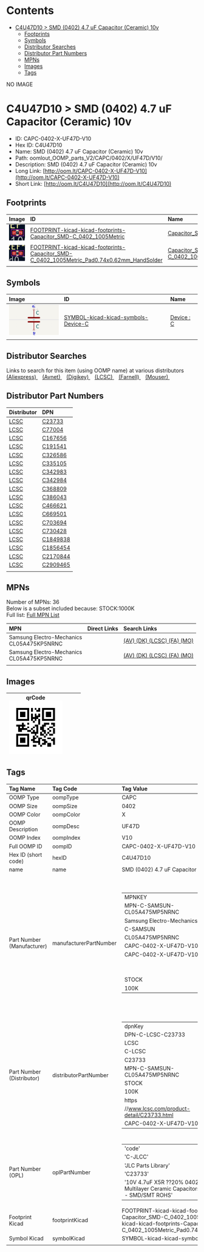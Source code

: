 



Contents
========

* [C4U47D10 > SMD (0402) 4.7 uF Capacitor (Ceramic) 10v](#c4u47d10--smd-0402-47-uf-capacitor-ceramic-10v)
	* [Footprints](#footprints)
	* [Symbols](#symbols)
	* [Distributor Searches](#distributor-searches)
	* [Distributor Part Numbers](#distributor-part-numbers)
	* [MPNs](#mpns)
	* [Images](#images)
	* [Tags](#tags)
  
NO IMAGE  
# C4U47D10 > SMD (0402) 4.7 uF Capacitor (Ceramic) 10v

- ID: CAPC-0402-X-UF47D-V10
- Hex ID: C4U47D10
- Name: SMD (0402) 4.7 uF Capacitor (Ceramic) 10v
- Path: oomlout_OOMP_parts_V2/CAPC/0402/X/UF47D/V10/
- Description: SMD (0402) 4.7 uF Capacitor (Ceramic) 10v
- Long Link: [http://oom.lt/CAPC-0402-X-UF47D-V10](http://oom.lt/CAPC-0402-X-UF47D-V10)
- Short Link: [http://oom.lt/C4U47D10](http://oom.lt/C4U47D10)

## Footprints
  

|Image|ID|Name|
| :--- | :--- | :--- |
|[![](https://raw.githubusercontent.com/oomlout/oomlout_OOMP_eda_V2/main/FOOTPRINT/kicad/kicad-footprints/Capacitor_SMD/C_0402_1005Metric/image_140.png)](https://github.com/oomlout/oomlout_OOMP_eda_V2/tree/main/FOOTPRINT/kicad/kicad-footprints/Capacitor_SMD/C_0402_1005Metric/)|[FOOTPRINT-kicad-kicad-footprints-Capacitor_SMD-C_0402_1005Metric](https://github.com/oomlout/oomlout_OOMP_eda_V2/tree/main/FOOTPRINT/kicad/kicad-footprints/Capacitor_SMD/C_0402_1005Metric/)|[Capacitor_SMD : C_0402_1005Metric](https://github.com/oomlout/oomlout_OOMP_eda_V2/tree/main/FOOTPRINT/kicad/kicad-footprints/Capacitor_SMD/C_0402_1005Metric/)|
|[![](https://raw.githubusercontent.com/oomlout/oomlout_OOMP_eda_V2/main/FOOTPRINT/kicad/kicad-footprints/Capacitor_SMD/C_0402_1005Metric_Pad0.74x0.62mm_HandSolder/image_140.png)](https://github.com/oomlout/oomlout_OOMP_eda_V2/tree/main/FOOTPRINT/kicad/kicad-footprints/Capacitor_SMD/C_0402_1005Metric_Pad0.74x0.62mm_HandSolder/)|[FOOTPRINT-kicad-kicad-footprints-Capacitor_SMD-C_0402_1005Metric_Pad0.74x0.62mm_HandSolder](https://github.com/oomlout/oomlout_OOMP_eda_V2/tree/main/FOOTPRINT/kicad/kicad-footprints/Capacitor_SMD/C_0402_1005Metric_Pad0.74x0.62mm_HandSolder/)|[Capacitor_SMD : C_0402_1005Metric_Pad0.74x0.62mm_HandSolder](https://github.com/oomlout/oomlout_OOMP_eda_V2/tree/main/FOOTPRINT/kicad/kicad-footprints/Capacitor_SMD/C_0402_1005Metric_Pad0.74x0.62mm_HandSolder/)|
||||

## Symbols
  

|Image|ID|Name|
| :--- | :--- | :--- |
|[![](https://raw.githubusercontent.com/oomlout/oomlout_OOMP_eda_V2/main/SYMBOL/kicad/kicad-symbols/Device/C/image_140.png)](https://github.com/oomlout/oomlout_OOMP_eda_V2/tree/main/SYMBOL/kicad/kicad-symbols/Device/C/)|[SYMBOL-kicad-kicad-symbols-Device-C](https://github.com/oomlout/oomlout_OOMP_eda_V2/tree/main/SYMBOL/kicad/kicad-symbols/Device/C/)|[Device : C](https://github.com/oomlout/oomlout_OOMP_eda_V2/tree/main/SYMBOL/kicad/kicad-symbols/Device/C/)|
||||

## Distributor Searches
  
Links to search for this item (using OOMP name) at various distributors  
[(Aliexpress) ](https://www.aliexpress.com/wholesale?SearchText=1117SMD+0402+4.7+uF+Capacitor+Ceramic+10v)&nbsp;&nbsp;&nbsp;[(Avnet) ](https://www.avnet.com/shop/us/search/SMD+0402+4.7+uF+Capacitor+Ceramic+10v)&nbsp;&nbsp;&nbsp;[(Digikey) ](https://www.digikey.co.uk/en/products/result?s=SMD+0402+4.7+uF+Capacitor+Ceramic+10v)&nbsp;&nbsp;&nbsp;[(LCSC) ](https://www.lcsc.com/search?q=SMD+0402+4.7+uF+Capacitor+Ceramic+10v)&nbsp;&nbsp;&nbsp;[(Farnell) ](https://uk.farnell.com/search?st=SMD+0402+4.7+uF+Capacitor+Ceramic+10v)&nbsp;&nbsp;&nbsp;[(Mouser) ](https://www.mouser.com/c/?q=SMD+0402+4.7+uF+Capacitor+Ceramic+10v)&nbsp;&nbsp;&nbsp;
## Distributor Part Numbers
  

|Distributor|DPN|
| :--- | :--- |
|[LCSC](https://www.lcsc.com/product-detail/C23733.html)|[C23733](https://www.lcsc.com/product-detail/C23733.html)|
|[LCSC](https://www.lcsc.com/product-detail/C77004.html)|[C77004](https://www.lcsc.com/product-detail/C77004.html)|
|[LCSC](https://www.lcsc.com/product-detail/C167656.html)|[C167656](https://www.lcsc.com/product-detail/C167656.html)|
|[LCSC](https://www.lcsc.com/product-detail/C191541.html)|[C191541](https://www.lcsc.com/product-detail/C191541.html)|
|[LCSC](https://www.lcsc.com/product-detail/C326586.html)|[C326586](https://www.lcsc.com/product-detail/C326586.html)|
|[LCSC](https://www.lcsc.com/product-detail/C335105.html)|[C335105](https://www.lcsc.com/product-detail/C335105.html)|
|[LCSC](https://www.lcsc.com/product-detail/C342983.html)|[C342983](https://www.lcsc.com/product-detail/C342983.html)|
|[LCSC](https://www.lcsc.com/product-detail/C342984.html)|[C342984](https://www.lcsc.com/product-detail/C342984.html)|
|[LCSC](https://www.lcsc.com/product-detail/C368809.html)|[C368809](https://www.lcsc.com/product-detail/C368809.html)|
|[LCSC](https://www.lcsc.com/product-detail/C386043.html)|[C386043](https://www.lcsc.com/product-detail/C386043.html)|
|[LCSC](https://www.lcsc.com/product-detail/C466621.html)|[C466621](https://www.lcsc.com/product-detail/C466621.html)|
|[LCSC](https://www.lcsc.com/product-detail/C669501.html)|[C669501](https://www.lcsc.com/product-detail/C669501.html)|
|[LCSC](https://www.lcsc.com/product-detail/C703694.html)|[C703694](https://www.lcsc.com/product-detail/C703694.html)|
|[LCSC](https://www.lcsc.com/product-detail/C730428.html)|[C730428](https://www.lcsc.com/product-detail/C730428.html)|
|[LCSC](https://www.lcsc.com/product-detail/C1849838.html)|[C1849838](https://www.lcsc.com/product-detail/C1849838.html)|
|[LCSC](https://www.lcsc.com/product-detail/C1856454.html)|[C1856454](https://www.lcsc.com/product-detail/C1856454.html)|
|[LCSC](https://www.lcsc.com/product-detail/C2170844.html)|[C2170844](https://www.lcsc.com/product-detail/C2170844.html)|
|[LCSC](https://www.lcsc.com/product-detail/C2909465.html)|[C2909465](https://www.lcsc.com/product-detail/C2909465.html)|
|||

## MPNs
  
Number of MPNs: 36<br>Below is a subset included because: STOCK:1000K <br>Full list: [Full MPN List](MPNLIST.md)  

|MPN|Direct Links|Search Links|
| :--- | :--- | :--- |
|Samsung Electro-Mechanics<br>CL05A475KP5NRNC||[(AV) ](https://www.avnet.com/shop/us/search/CL05A475KP5NRNC)[(DK) ](https://www.digikey.co.uk/products/en?keywords=CL05A475KP5NRNC)[(LCSC) ](https://www.lcsc.com/search?q=CL05A475KP5NRNC)[(FA) ](https://uk.farnell.com/search?st=CL05A475KP5NRNC)[(MO) ](https://www.mouser.com/c/?q=CL05A475KP5NRNC)|
|Samsung Electro-Mechanics<br>CL05A475KP5NRNC||[(AV) ](https://www.avnet.com/shop/us/search/CL05A475KP5NRNC)[(DK) ](https://www.digikey.co.uk/products/en?keywords=CL05A475KP5NRNC)[(LCSC) ](https://www.lcsc.com/search?q=CL05A475KP5NRNC)[(FA) ](https://uk.farnell.com/search?st=CL05A475KP5NRNC)[(MO) ](https://www.mouser.com/c/?q=CL05A475KP5NRNC)|
||||

## Images
  

|qrCode<br>[![](https://raw.githubusercontent.com/oomlout/oomlout_OOMP_parts_V2/main/CAPC/0402/X/UF47D/V10/qrCode_140.png)](https://github.com/oomlout/oomlout_OOMP_parts_V2/tree/main/CAPC/0402/X/UF47D/V10/qrCode.png)||||
| :---: | :---: | :---: | :---: |

## Tags
  

|Tag Name|Tag Code|Tag Value|
| :--- | :--- | :--- |
|OOMP Type|oompType|CAPC|
|OOMP Size|oompSize|0402|
|OOMP Color|oompColor|X|
|OOMP Description|oompDesc|UF47D|
|OOMP Index|oompIndex|V10|
|Full OOMP ID|oompID|CAPC-0402-X-UF47D-V10|
|Hex ID (short code)|hexID|C4U47D10|
|name|name|SMD (0402) 4.7 uF Capacitor (Ceramic) 10v|
|Part Number (Manufacturer)|manufacturerPartNumber|<table><tr><td>MPNKEY</td></tr><tr><td> MPN-C-SAMSUN-CL05A475MP5NRNC</td><td> MANUFACTURER</td></tr><tr><td> Samsung Electro-Mechanics</td><td> MANUCODE</td></tr><tr><td> C-SAMSUN</td><td> MPN</td></tr><tr><td> CL05A475MP5NRNC</td><td> OOMPIDPARTIAL</td></tr><tr><td> CAPC-0402-X-UF47D-V10</td><td> OOMPID</td></tr><tr><td> CAPC-0402-X-UF47D-V10</td><td> LINK</td></tr><tr><td> </td><td> DESCRIPTION</td></tr><tr><td> </td><td> TAGS</td></tr><tr><td> STOCK</td></tr><tr><td>100K</td></tr></table></td><td> <table><tr><td>MPNKEY</td></tr><tr><td> MPN-C-MURATA-GRM155R61A475KEAAD</td><td> MANUFACTURER</td></tr><tr><td> Murata Electronics</td><td> MANUCODE</td></tr><tr><td> C-MURATA</td><td> MPN</td></tr><tr><td> GRM155R61A475KEAAD</td><td> OOMPIDPARTIAL</td></tr><tr><td> CAPC-0402-X-UF47D-V10</td><td> OOMPID</td></tr><tr><td> CAPC-0402-X-UF47D-V10</td><td> LINK</td></tr><tr><td> </td><td> DESCRIPTION</td></tr><tr><td> </td><td> TAGS</td></tr><tr><td> STOCK</td></tr><tr><td>10K</td></tr></table></td><td> <table><tr><td>MPNKEY</td></tr><tr><td> MPN-C-FHGUAN-0402X475M100NT</td><td> MANUFACTURER</td></tr><tr><td> FH (Guangdong Fenghua Advanced Tech)</td><td> MANUCODE</td></tr><tr><td> C-FHGUAN</td><td> MPN</td></tr><tr><td> 0402X475M100NT</td><td> OOMPIDPARTIAL</td></tr><tr><td> CAPC-0402-X-UF47D-V10</td><td> OOMPID</td></tr><tr><td> CAPC-0402-X-UF47D-V10</td><td> LINK</td></tr><tr><td> </td><td> DESCRIPTION</td></tr><tr><td> </td><td> TAGS</td></tr><tr><td> STOCK</td></tr><tr><td>1K</td></tr></table></td><td> <table><tr><td>MPNKEY</td></tr><tr><td> MPN-C-FHGUAN-0402X475K100NT</td><td> MANUFACTURER</td></tr><tr><td> FH (Guangdong Fenghua Advanced Tech)</td><td> MANUCODE</td></tr><tr><td> C-FHGUAN</td><td> MPN</td></tr><tr><td> 0402X475K100NT</td><td> OOMPIDPARTIAL</td></tr><tr><td> CAPC-0402-X-UF47D-V10</td><td> OOMPID</td></tr><tr><td> CAPC-0402-X-UF47D-V10</td><td> LINK</td></tr><tr><td> </td><td> DESCRIPTION</td></tr><tr><td> </td><td> TAGS</td></tr><tr><td> STOCK</td></tr><tr><td>10K</td></tr></table></td><td> <table><tr><td>MPNKEY</td></tr><tr><td> MPN-C-YAGEO-CC0402KRX5R6BB475</td><td> MANUFACTURER</td></tr><tr><td> YAGEO</td><td> MANUCODE</td></tr><tr><td> C-YAGEO</td><td> MPN</td></tr><tr><td> CC0402KRX5R6BB475</td><td> OOMPIDPARTIAL</td></tr><tr><td> CAPC-0402-X-UF47D-V10</td><td> OOMPID</td></tr><tr><td> CAPC-0402-X-UF47D-V10</td><td> LINK</td></tr><tr><td> </td><td> DESCRIPTION</td></tr><tr><td> </td><td> TAGS</td></tr><tr><td> STOCK</td></tr><tr><td>10K</td></tr></table></td><td> <table><tr><td>MPNKEY</td></tr><tr><td> MPN-C-MURATA-GRM155R61A475MEAAD</td><td> MANUFACTURER</td></tr><tr><td> Murata Electronics</td><td> MANUCODE</td></tr><tr><td> C-MURATA</td><td> MPN</td></tr><tr><td> GRM155R61A475MEAAD</td><td> OOMPIDPARTIAL</td></tr><tr><td> CAPC-0402-X-UF47D-V10</td><td> OOMPID</td></tr><tr><td> CAPC-0402-X-UF47D-V10</td><td> LINK</td></tr><tr><td> </td><td> DESCRIPTION</td></tr><tr><td> </td><td> TAGS</td></tr><tr><td> </td></tr></table></td><td> <table><tr><td>MPNKEY</td></tr><tr><td> MPN-C-TDK-C1005X5R1A475KTJ00E</td><td> MANUFACTURER</td></tr><tr><td> TDK</td><td> MANUCODE</td></tr><tr><td> C-TDK</td><td> MPN</td></tr><tr><td> C1005X5R1A475KTJ00E</td><td> OOMPIDPARTIAL</td></tr><tr><td> CAPC-0402-X-UF47D-V10</td><td> OOMPID</td></tr><tr><td> CAPC-0402-X-UF47D-V10</td><td> LINK</td></tr><tr><td> </td><td> DESCRIPTION</td></tr><tr><td> </td><td> TAGS</td></tr><tr><td> STOCK</td></tr><tr><td>1K</td></tr></table></td><td> <table><tr><td>MPNKEY</td></tr><tr><td> MPN-C-TDK-C1005X5R1A475MTJ00E</td><td> MANUFACTURER</td></tr><tr><td> TDK</td><td> MANUCODE</td></tr><tr><td> C-TDK</td><td> MPN</td></tr><tr><td> C1005X5R1A475MTJ00E</td><td> OOMPIDPARTIAL</td></tr><tr><td> CAPC-0402-X-UF47D-V10</td><td> OOMPID</td></tr><tr><td> CAPC-0402-X-UF47D-V10</td><td> LINK</td></tr><tr><td> </td><td> DESCRIPTION</td></tr><tr><td> </td><td> TAGS</td></tr><tr><td> </td></tr></table></td><td> <table><tr><td>MPNKEY</td></tr><tr><td> MPN-C-SAMSUN-CL05A475KP5NRNC</td><td> MANUFACTURER</td></tr><tr><td> Samsung Electro-Mechanics</td><td> MANUCODE</td></tr><tr><td> C-SAMSUN</td><td> MPN</td></tr><tr><td> CL05A475KP5NRNC</td><td> OOMPIDPARTIAL</td></tr><tr><td> CAPC-0402-X-UF47D-V10</td><td> OOMPID</td></tr><tr><td> CAPC-0402-X-UF47D-V10</td><td> LINK</td></tr><tr><td> </td><td> DESCRIPTION</td></tr><tr><td> </td><td> TAGS</td></tr><tr><td> STOCK</td></tr><tr><td>1000K</td></tr></table></td><td> <table><tr><td>MPNKEY</td></tr><tr><td> MPN-C-TAIYOY-LMK105BBJ475MVLF</td><td> MANUFACTURER</td></tr><tr><td> Taiyo Yuden</td><td> MANUCODE</td></tr><tr><td> C-TAIYOY</td><td> MPN</td></tr><tr><td> LMK105BBJ475MVLF</td><td> OOMPIDPARTIAL</td></tr><tr><td> CAPC-0402-X-UF47D-V10</td><td> OOMPID</td></tr><tr><td> CAPC-0402-X-UF47D-V10</td><td> LINK</td></tr><tr><td> </td><td> DESCRIPTION</td></tr><tr><td> </td><td> TAGS</td></tr><tr><td> STOCK</td></tr><tr><td>10K</td></tr></table></td><td> <table><tr><td>MPNKEY</td></tr><tr><td> MPN-C-SANYEA-C0402X5R475M100NT</td><td> MANUFACTURER</td></tr><tr><td> SANYEAR</td><td> MANUCODE</td></tr><tr><td> C-SANYEA</td><td> MPN</td></tr><tr><td> C0402X5R475M100NT</td><td> OOMPIDPARTIAL</td></tr><tr><td> CAPC-0402-X-UF47D-V10</td><td> OOMPID</td></tr><tr><td> CAPC-0402-X-UF47D-V10</td><td> LINK</td></tr><tr><td> </td><td> DESCRIPTION</td></tr><tr><td> </td><td> TAGS</td></tr><tr><td> STOCK</td></tr><tr><td>1K</td></tr></table></td><td> <table><tr><td>MPNKEY</td></tr><tr><td> MPN-C-MURATA-GRM155R61A475ME02D</td><td> MANUFACTURER</td></tr><tr><td> Murata Electronics</td><td> MANUCODE</td></tr><tr><td> C-MURATA</td><td> MPN</td></tr><tr><td> GRM155R61A475ME02D</td><td> OOMPIDPARTIAL</td></tr><tr><td> CAPC-0402-X-UF47D-V10</td><td> OOMPID</td></tr><tr><td> CAPC-0402-X-UF47D-V10</td><td> LINK</td></tr><tr><td> </td><td> DESCRIPTION</td></tr><tr><td> </td><td> TAGS</td></tr><tr><td> STOCK</td></tr><tr><td>10K</td></tr></table></td><td> <table><tr><td>MPNKEY</td></tr><tr><td> MPN-C-MURATA-ZRB15XR61A475KE01D</td><td> MANUFACTURER</td></tr><tr><td> Murata Electronics</td><td> MANUCODE</td></tr><tr><td> C-MURATA</td><td> MPN</td></tr><tr><td> ZRB15XR61A475KE01D</td><td> OOMPIDPARTIAL</td></tr><tr><td> CAPC-0402-X-UF47D-V10</td><td> OOMPID</td></tr><tr><td> CAPC-0402-X-UF47D-V10</td><td> LINK</td></tr><tr><td> </td><td> DESCRIPTION</td></tr><tr><td> </td><td> TAGS</td></tr><tr><td> STOCK</td></tr><tr><td>1K</td></tr></table></td><td> <table><tr><td>MPNKEY</td></tr><tr><td> MPN-C-SAMSUN-CL05A475KP5ZRNC</td><td> MANUFACTURER</td></tr><tr><td> Samsung Electro-Mechanics</td><td> MANUCODE</td></tr><tr><td> C-SAMSUN</td><td> MPN</td></tr><tr><td> CL05A475KP5ZRNC</td><td> OOMPIDPARTIAL</td></tr><tr><td> CAPC-0402-X-UF47D-V10</td><td> OOMPID</td></tr><tr><td> CAPC-0402-X-UF47D-V10</td><td> LINK</td></tr><tr><td> </td><td> DESCRIPTION</td></tr><tr><td> </td><td> TAGS</td></tr><tr><td> </td></tr></table></td><td> <table><tr><td>MPNKEY</td></tr><tr><td> MPN-C-KYOCER-CM05X5R475M10AH</td><td> MANUFACTURER</td></tr><tr><td> Kyocera AVX</td><td> MANUCODE</td></tr><tr><td> C-KYOCER</td><td> MPN</td></tr><tr><td> CM05X5R475M10AH</td><td> OOMPIDPARTIAL</td></tr><tr><td> CAPC-0402-X-UF47D-V10</td><td> OOMPID</td></tr><tr><td> CAPC-0402-X-UF47D-V10</td><td> LINK</td></tr><tr><td> </td><td> DESCRIPTION</td></tr><tr><td> </td><td> TAGS</td></tr><tr><td> </td></tr></table></td><td> <table><tr><td>MPNKEY</td></tr><tr><td> MPN-C-KYOCER-0402ZD475KAT2A</td><td> MANUFACTURER</td></tr><tr><td> Kyocera AVX</td><td> MANUCODE</td></tr><tr><td> C-KYOCER</td><td> MPN</td></tr><tr><td> 0402ZD475KAT2A</td><td> OOMPIDPARTIAL</td></tr><tr><td> CAPC-0402-X-UF47D-V10</td><td> OOMPID</td></tr><tr><td> CAPC-0402-X-UF47D-V10</td><td> LINK</td></tr><tr><td> </td><td> DESCRIPTION</td></tr><tr><td> </td><td> TAGS</td></tr><tr><td> </td></tr></table></td><td> <table><tr><td>MPNKEY</td></tr><tr><td> MPN-C-TDK-C1005X5R1A475K050BE</td><td> MANUFACTURER</td></tr><tr><td> TDK</td><td> MANUCODE</td></tr><tr><td> C-TDK</td><td> MPN</td></tr><tr><td> C1005X5R1A475K050BE</td><td> OOMPIDPARTIAL</td></tr><tr><td> CAPC-0402-X-UF47D-V10</td><td> OOMPID</td></tr><tr><td> CAPC-0402-X-UF47D-V10</td><td> LINK</td></tr><tr><td> </td><td> DESCRIPTION</td></tr><tr><td> </td><td> TAGS</td></tr><tr><td> </td></tr></table></td><td> <table><tr><td>MPNKEY</td></tr><tr><td> MPN-C-WALSIN-0402X475M100CT</td><td> MANUFACTURER</td></tr><tr><td> Walsin Tech Corp</td><td> MANUCODE</td></tr><tr><td> C-WALSIN</td><td> MPN</td></tr><tr><td> 0402X475M100CT</td><td> OOMPIDPARTIAL</td></tr><tr><td> CAPC-0402-X-UF47D-V10</td><td> OOMPID</td></tr><tr><td> CAPC-0402-X-UF47D-V10</td><td> LINK</td></tr><tr><td> </td><td> DESCRIPTION</td></tr><tr><td> </td><td> TAGS</td></tr><tr><td> </td></tr></table></td><td> <table><tr><td>MPNKEY</td></tr><tr><td> MPN-C-SAMSUN-CL05A475MP5NRNC</td><td> MANUFACTURER</td></tr><tr><td> Samsung Electro-Mechanics</td><td> MANUCODE</td></tr><tr><td> C-SAMSUN</td><td> MPN</td></tr><tr><td> CL05A475MP5NRNC</td><td> OOMPIDPARTIAL</td></tr><tr><td> CAPC-0402-X-UF47D-V10</td><td> OOMPID</td></tr><tr><td> CAPC-0402-X-UF47D-V10</td><td> LINK</td></tr><tr><td> </td><td> DESCRIPTION</td></tr><tr><td> </td><td> TAGS</td></tr><tr><td> STOCK</td></tr><tr><td>100K</td></tr></table></td><td> <table><tr><td>MPNKEY</td></tr><tr><td> MPN-C-MURATA-GRM155R61A475KEAAD</td><td> MANUFACTURER</td></tr><tr><td> Murata Electronics</td><td> MANUCODE</td></tr><tr><td> C-MURATA</td><td> MPN</td></tr><tr><td> GRM155R61A475KEAAD</td><td> OOMPIDPARTIAL</td></tr><tr><td> CAPC-0402-X-UF47D-V10</td><td> OOMPID</td></tr><tr><td> CAPC-0402-X-UF47D-V10</td><td> LINK</td></tr><tr><td> </td><td> DESCRIPTION</td></tr><tr><td> </td><td> TAGS</td></tr><tr><td> STOCK</td></tr><tr><td>10K</td></tr></table></td><td> <table><tr><td>MPNKEY</td></tr><tr><td> MPN-C-FHGUAN-0402X475M100NT</td><td> MANUFACTURER</td></tr><tr><td> FH (Guangdong Fenghua Advanced Tech)</td><td> MANUCODE</td></tr><tr><td> C-FHGUAN</td><td> MPN</td></tr><tr><td> 0402X475M100NT</td><td> OOMPIDPARTIAL</td></tr><tr><td> CAPC-0402-X-UF47D-V10</td><td> OOMPID</td></tr><tr><td> CAPC-0402-X-UF47D-V10</td><td> LINK</td></tr><tr><td> </td><td> DESCRIPTION</td></tr><tr><td> </td><td> TAGS</td></tr><tr><td> STOCK</td></tr><tr><td>1K</td></tr></table></td><td> <table><tr><td>MPNKEY</td></tr><tr><td> MPN-C-FHGUAN-0402X475K100NT</td><td> MANUFACTURER</td></tr><tr><td> FH (Guangdong Fenghua Advanced Tech)</td><td> MANUCODE</td></tr><tr><td> C-FHGUAN</td><td> MPN</td></tr><tr><td> 0402X475K100NT</td><td> OOMPIDPARTIAL</td></tr><tr><td> CAPC-0402-X-UF47D-V10</td><td> OOMPID</td></tr><tr><td> CAPC-0402-X-UF47D-V10</td><td> LINK</td></tr><tr><td> </td><td> DESCRIPTION</td></tr><tr><td> </td><td> TAGS</td></tr><tr><td> STOCK</td></tr><tr><td>10K</td></tr></table></td><td> <table><tr><td>MPNKEY</td></tr><tr><td> MPN-C-YAGEO-CC0402KRX5R6BB475</td><td> MANUFACTURER</td></tr><tr><td> YAGEO</td><td> MANUCODE</td></tr><tr><td> C-YAGEO</td><td> MPN</td></tr><tr><td> CC0402KRX5R6BB475</td><td> OOMPIDPARTIAL</td></tr><tr><td> CAPC-0402-X-UF47D-V10</td><td> OOMPID</td></tr><tr><td> CAPC-0402-X-UF47D-V10</td><td> LINK</td></tr><tr><td> </td><td> DESCRIPTION</td></tr><tr><td> </td><td> TAGS</td></tr><tr><td> STOCK</td></tr><tr><td>10K</td></tr></table></td><td> <table><tr><td>MPNKEY</td></tr><tr><td> MPN-C-MURATA-GRM155R61A475MEAAD</td><td> MANUFACTURER</td></tr><tr><td> Murata Electronics</td><td> MANUCODE</td></tr><tr><td> C-MURATA</td><td> MPN</td></tr><tr><td> GRM155R61A475MEAAD</td><td> OOMPIDPARTIAL</td></tr><tr><td> CAPC-0402-X-UF47D-V10</td><td> OOMPID</td></tr><tr><td> CAPC-0402-X-UF47D-V10</td><td> LINK</td></tr><tr><td> </td><td> DESCRIPTION</td></tr><tr><td> </td><td> TAGS</td></tr><tr><td> </td></tr></table></td><td> <table><tr><td>MPNKEY</td></tr><tr><td> MPN-C-TDK-C1005X5R1A475KTJ00E</td><td> MANUFACTURER</td></tr><tr><td> TDK</td><td> MANUCODE</td></tr><tr><td> C-TDK</td><td> MPN</td></tr><tr><td> C1005X5R1A475KTJ00E</td><td> OOMPIDPARTIAL</td></tr><tr><td> CAPC-0402-X-UF47D-V10</td><td> OOMPID</td></tr><tr><td> CAPC-0402-X-UF47D-V10</td><td> LINK</td></tr><tr><td> </td><td> DESCRIPTION</td></tr><tr><td> </td><td> TAGS</td></tr><tr><td> STOCK</td></tr><tr><td>1K</td></tr></table></td><td> <table><tr><td>MPNKEY</td></tr><tr><td> MPN-C-TDK-C1005X5R1A475MTJ00E</td><td> MANUFACTURER</td></tr><tr><td> TDK</td><td> MANUCODE</td></tr><tr><td> C-TDK</td><td> MPN</td></tr><tr><td> C1005X5R1A475MTJ00E</td><td> OOMPIDPARTIAL</td></tr><tr><td> CAPC-0402-X-UF47D-V10</td><td> OOMPID</td></tr><tr><td> CAPC-0402-X-UF47D-V10</td><td> LINK</td></tr><tr><td> </td><td> DESCRIPTION</td></tr><tr><td> </td><td> TAGS</td></tr><tr><td> </td></tr></table></td><td> <table><tr><td>MPNKEY</td></tr><tr><td> MPN-C-SAMSUN-CL05A475KP5NRNC</td><td> MANUFACTURER</td></tr><tr><td> Samsung Electro-Mechanics</td><td> MANUCODE</td></tr><tr><td> C-SAMSUN</td><td> MPN</td></tr><tr><td> CL05A475KP5NRNC</td><td> OOMPIDPARTIAL</td></tr><tr><td> CAPC-0402-X-UF47D-V10</td><td> OOMPID</td></tr><tr><td> CAPC-0402-X-UF47D-V10</td><td> LINK</td></tr><tr><td> </td><td> DESCRIPTION</td></tr><tr><td> </td><td> TAGS</td></tr><tr><td> STOCK</td></tr><tr><td>1000K</td></tr></table></td><td> <table><tr><td>MPNKEY</td></tr><tr><td> MPN-C-TAIYOY-LMK105BBJ475MVLF</td><td> MANUFACTURER</td></tr><tr><td> Taiyo Yuden</td><td> MANUCODE</td></tr><tr><td> C-TAIYOY</td><td> MPN</td></tr><tr><td> LMK105BBJ475MVLF</td><td> OOMPIDPARTIAL</td></tr><tr><td> CAPC-0402-X-UF47D-V10</td><td> OOMPID</td></tr><tr><td> CAPC-0402-X-UF47D-V10</td><td> LINK</td></tr><tr><td> </td><td> DESCRIPTION</td></tr><tr><td> </td><td> TAGS</td></tr><tr><td> STOCK</td></tr><tr><td>10K</td></tr></table></td><td> <table><tr><td>MPNKEY</td></tr><tr><td> MPN-C-SANYEA-C0402X5R475M100NT</td><td> MANUFACTURER</td></tr><tr><td> SANYEAR</td><td> MANUCODE</td></tr><tr><td> C-SANYEA</td><td> MPN</td></tr><tr><td> C0402X5R475M100NT</td><td> OOMPIDPARTIAL</td></tr><tr><td> CAPC-0402-X-UF47D-V10</td><td> OOMPID</td></tr><tr><td> CAPC-0402-X-UF47D-V10</td><td> LINK</td></tr><tr><td> </td><td> DESCRIPTION</td></tr><tr><td> </td><td> TAGS</td></tr><tr><td> STOCK</td></tr><tr><td>1K</td></tr></table></td><td> <table><tr><td>MPNKEY</td></tr><tr><td> MPN-C-MURATA-GRM155R61A475ME02D</td><td> MANUFACTURER</td></tr><tr><td> Murata Electronics</td><td> MANUCODE</td></tr><tr><td> C-MURATA</td><td> MPN</td></tr><tr><td> GRM155R61A475ME02D</td><td> OOMPIDPARTIAL</td></tr><tr><td> CAPC-0402-X-UF47D-V10</td><td> OOMPID</td></tr><tr><td> CAPC-0402-X-UF47D-V10</td><td> LINK</td></tr><tr><td> </td><td> DESCRIPTION</td></tr><tr><td> </td><td> TAGS</td></tr><tr><td> STOCK</td></tr><tr><td>10K</td></tr></table></td><td> <table><tr><td>MPNKEY</td></tr><tr><td> MPN-C-MURATA-ZRB15XR61A475KE01D</td><td> MANUFACTURER</td></tr><tr><td> Murata Electronics</td><td> MANUCODE</td></tr><tr><td> C-MURATA</td><td> MPN</td></tr><tr><td> ZRB15XR61A475KE01D</td><td> OOMPIDPARTIAL</td></tr><tr><td> CAPC-0402-X-UF47D-V10</td><td> OOMPID</td></tr><tr><td> CAPC-0402-X-UF47D-V10</td><td> LINK</td></tr><tr><td> </td><td> DESCRIPTION</td></tr><tr><td> </td><td> TAGS</td></tr><tr><td> STOCK</td></tr><tr><td>1K</td></tr></table></td><td> <table><tr><td>MPNKEY</td></tr><tr><td> MPN-C-SAMSUN-CL05A475KP5ZRNC</td><td> MANUFACTURER</td></tr><tr><td> Samsung Electro-Mechanics</td><td> MANUCODE</td></tr><tr><td> C-SAMSUN</td><td> MPN</td></tr><tr><td> CL05A475KP5ZRNC</td><td> OOMPIDPARTIAL</td></tr><tr><td> CAPC-0402-X-UF47D-V10</td><td> OOMPID</td></tr><tr><td> CAPC-0402-X-UF47D-V10</td><td> LINK</td></tr><tr><td> </td><td> DESCRIPTION</td></tr><tr><td> </td><td> TAGS</td></tr><tr><td> </td></tr></table></td><td> <table><tr><td>MPNKEY</td></tr><tr><td> MPN-C-KYOCER-CM05X5R475M10AH</td><td> MANUFACTURER</td></tr><tr><td> Kyocera AVX</td><td> MANUCODE</td></tr><tr><td> C-KYOCER</td><td> MPN</td></tr><tr><td> CM05X5R475M10AH</td><td> OOMPIDPARTIAL</td></tr><tr><td> CAPC-0402-X-UF47D-V10</td><td> OOMPID</td></tr><tr><td> CAPC-0402-X-UF47D-V10</td><td> LINK</td></tr><tr><td> </td><td> DESCRIPTION</td></tr><tr><td> </td><td> TAGS</td></tr><tr><td> </td></tr></table></td><td> <table><tr><td>MPNKEY</td></tr><tr><td> MPN-C-KYOCER-0402ZD475KAT2A</td><td> MANUFACTURER</td></tr><tr><td> Kyocera AVX</td><td> MANUCODE</td></tr><tr><td> C-KYOCER</td><td> MPN</td></tr><tr><td> 0402ZD475KAT2A</td><td> OOMPIDPARTIAL</td></tr><tr><td> CAPC-0402-X-UF47D-V10</td><td> OOMPID</td></tr><tr><td> CAPC-0402-X-UF47D-V10</td><td> LINK</td></tr><tr><td> </td><td> DESCRIPTION</td></tr><tr><td> </td><td> TAGS</td></tr><tr><td> </td></tr></table></td><td> <table><tr><td>MPNKEY</td></tr><tr><td> MPN-C-TDK-C1005X5R1A475K050BE</td><td> MANUFACTURER</td></tr><tr><td> TDK</td><td> MANUCODE</td></tr><tr><td> C-TDK</td><td> MPN</td></tr><tr><td> C1005X5R1A475K050BE</td><td> OOMPIDPARTIAL</td></tr><tr><td> CAPC-0402-X-UF47D-V10</td><td> OOMPID</td></tr><tr><td> CAPC-0402-X-UF47D-V10</td><td> LINK</td></tr><tr><td> </td><td> DESCRIPTION</td></tr><tr><td> </td><td> TAGS</td></tr><tr><td> </td></tr></table></td><td> <table><tr><td>MPNKEY</td></tr><tr><td> MPN-C-WALSIN-0402X475M100CT</td><td> MANUFACTURER</td></tr><tr><td> Walsin Tech Corp</td><td> MANUCODE</td></tr><tr><td> C-WALSIN</td><td> MPN</td></tr><tr><td> 0402X475M100CT</td><td> OOMPIDPARTIAL</td></tr><tr><td> CAPC-0402-X-UF47D-V10</td><td> OOMPID</td></tr><tr><td> CAPC-0402-X-UF47D-V10</td><td> LINK</td></tr><tr><td> </td><td> DESCRIPTION</td></tr><tr><td> </td><td> TAGS</td></tr><tr><td> </td></tr></table>|
|Part Number (Distributor)|distributorPartNumber|<table><tr><td>dpnKey</td></tr><tr><td> DPN-C-LCSC-C23733</td><td> DISTRIBUTOR</td></tr><tr><td> LCSC</td><td> DISTRCODE</td></tr><tr><td> C-LCSC</td><td> DPN</td></tr><tr><td> C23733</td><td> MPN</td></tr><tr><td> MPN-C-SAMSUN-CL05A475MP5NRNC</td><td> TAGS</td></tr><tr><td> STOCK</td></tr><tr><td>100K</td><td> LINK</td></tr><tr><td> https</td></tr><tr><td>//www.lcsc.com/product-detail/C23733.html</td><td> OOMPID</td></tr><tr><td> CAPC-0402-X-UF47D-V10</td></tr></table></td><td> <table><tr><td>dpnKey</td></tr><tr><td> DPN-C-LCSC-C77004</td><td> DISTRIBUTOR</td></tr><tr><td> LCSC</td><td> DISTRCODE</td></tr><tr><td> C-LCSC</td><td> DPN</td></tr><tr><td> C77004</td><td> MPN</td></tr><tr><td> MPN-C-MURATA-GRM155R61A475KEAAD</td><td> TAGS</td></tr><tr><td> STOCK</td></tr><tr><td>10K</td><td> LINK</td></tr><tr><td> https</td></tr><tr><td>//www.lcsc.com/product-detail/C77004.html</td><td> OOMPID</td></tr><tr><td> CAPC-0402-X-UF47D-V10</td></tr></table></td><td> <table><tr><td>dpnKey</td></tr><tr><td> DPN-C-LCSC-C167656</td><td> DISTRIBUTOR</td></tr><tr><td> LCSC</td><td> DISTRCODE</td></tr><tr><td> C-LCSC</td><td> DPN</td></tr><tr><td> C167656</td><td> MPN</td></tr><tr><td> MPN-C-FHGUAN-0402X475M100NT</td><td> TAGS</td></tr><tr><td> STOCK</td></tr><tr><td>1K</td><td> LINK</td></tr><tr><td> https</td></tr><tr><td>//www.lcsc.com/product-detail/C167656.html</td><td> OOMPID</td></tr><tr><td> CAPC-0402-X-UF47D-V10</td></tr></table></td><td> <table><tr><td>dpnKey</td></tr><tr><td> DPN-C-LCSC-C191541</td><td> DISTRIBUTOR</td></tr><tr><td> LCSC</td><td> DISTRCODE</td></tr><tr><td> C-LCSC</td><td> DPN</td></tr><tr><td> C191541</td><td> MPN</td></tr><tr><td> MPN-C-FHGUAN-0402X475K100NT</td><td> TAGS</td></tr><tr><td> STOCK</td></tr><tr><td>10K</td><td> LINK</td></tr><tr><td> https</td></tr><tr><td>//www.lcsc.com/product-detail/C191541.html</td><td> OOMPID</td></tr><tr><td> CAPC-0402-X-UF47D-V10</td></tr></table></td><td> <table><tr><td>dpnKey</td></tr><tr><td> DPN-C-LCSC-C326586</td><td> DISTRIBUTOR</td></tr><tr><td> LCSC</td><td> DISTRCODE</td></tr><tr><td> C-LCSC</td><td> DPN</td></tr><tr><td> C326586</td><td> MPN</td></tr><tr><td> MPN-C-YAGEO-CC0402KRX5R6BB475</td><td> TAGS</td></tr><tr><td> STOCK</td></tr><tr><td>10K</td><td> LINK</td></tr><tr><td> https</td></tr><tr><td>//www.lcsc.com/product-detail/C326586.html</td><td> OOMPID</td></tr><tr><td> CAPC-0402-X-UF47D-V10</td></tr></table></td><td> <table><tr><td>dpnKey</td></tr><tr><td> DPN-C-LCSC-C335105</td><td> DISTRIBUTOR</td></tr><tr><td> LCSC</td><td> DISTRCODE</td></tr><tr><td> C-LCSC</td><td> DPN</td></tr><tr><td> C335105</td><td> MPN</td></tr><tr><td> MPN-C-MURATA-GRM155R61A475MEAAD</td><td> TAGS</td></tr><tr><td> </td><td> LINK</td></tr><tr><td> https</td></tr><tr><td>//www.lcsc.com/product-detail/C335105.html</td><td> OOMPID</td></tr><tr><td> CAPC-0402-X-UF47D-V10</td></tr></table></td><td> <table><tr><td>dpnKey</td></tr><tr><td> DPN-C-LCSC-C342983</td><td> DISTRIBUTOR</td></tr><tr><td> LCSC</td><td> DISTRCODE</td></tr><tr><td> C-LCSC</td><td> DPN</td></tr><tr><td> C342983</td><td> MPN</td></tr><tr><td> MPN-C-TDK-C1005X5R1A475KTJ00E</td><td> TAGS</td></tr><tr><td> STOCK</td></tr><tr><td>1K</td><td> LINK</td></tr><tr><td> https</td></tr><tr><td>//www.lcsc.com/product-detail/C342983.html</td><td> OOMPID</td></tr><tr><td> CAPC-0402-X-UF47D-V10</td></tr></table></td><td> <table><tr><td>dpnKey</td></tr><tr><td> DPN-C-LCSC-C342984</td><td> DISTRIBUTOR</td></tr><tr><td> LCSC</td><td> DISTRCODE</td></tr><tr><td> C-LCSC</td><td> DPN</td></tr><tr><td> C342984</td><td> MPN</td></tr><tr><td> MPN-C-TDK-C1005X5R1A475MTJ00E</td><td> TAGS</td></tr><tr><td> </td><td> LINK</td></tr><tr><td> https</td></tr><tr><td>//www.lcsc.com/product-detail/C342984.html</td><td> OOMPID</td></tr><tr><td> CAPC-0402-X-UF47D-V10</td></tr></table></td><td> <table><tr><td>dpnKey</td></tr><tr><td> DPN-C-LCSC-C368809</td><td> DISTRIBUTOR</td></tr><tr><td> LCSC</td><td> DISTRCODE</td></tr><tr><td> C-LCSC</td><td> DPN</td></tr><tr><td> C368809</td><td> MPN</td></tr><tr><td> MPN-C-SAMSUN-CL05A475KP5NRNC</td><td> TAGS</td></tr><tr><td> STOCK</td></tr><tr><td>1000K</td><td> LINK</td></tr><tr><td> https</td></tr><tr><td>//www.lcsc.com/product-detail/C368809.html</td><td> OOMPID</td></tr><tr><td> CAPC-0402-X-UF47D-V10</td></tr></table></td><td> <table><tr><td>dpnKey</td></tr><tr><td> DPN-C-LCSC-C386043</td><td> DISTRIBUTOR</td></tr><tr><td> LCSC</td><td> DISTRCODE</td></tr><tr><td> C-LCSC</td><td> DPN</td></tr><tr><td> C386043</td><td> MPN</td></tr><tr><td> MPN-C-TAIYOY-LMK105BBJ475MVLF</td><td> TAGS</td></tr><tr><td> STOCK</td></tr><tr><td>10K</td><td> LINK</td></tr><tr><td> https</td></tr><tr><td>//www.lcsc.com/product-detail/C386043.html</td><td> OOMPID</td></tr><tr><td> CAPC-0402-X-UF47D-V10</td></tr></table></td><td> <table><tr><td>dpnKey</td></tr><tr><td> DPN-C-LCSC-C466621</td><td> DISTRIBUTOR</td></tr><tr><td> LCSC</td><td> DISTRCODE</td></tr><tr><td> C-LCSC</td><td> DPN</td></tr><tr><td> C466621</td><td> MPN</td></tr><tr><td> MPN-C-SANYEA-C0402X5R475M100NT</td><td> TAGS</td></tr><tr><td> STOCK</td></tr><tr><td>1K</td><td> LINK</td></tr><tr><td> https</td></tr><tr><td>//www.lcsc.com/product-detail/C466621.html</td><td> OOMPID</td></tr><tr><td> CAPC-0402-X-UF47D-V10</td></tr></table></td><td> <table><tr><td>dpnKey</td></tr><tr><td> DPN-C-LCSC-C669501</td><td> DISTRIBUTOR</td></tr><tr><td> LCSC</td><td> DISTRCODE</td></tr><tr><td> C-LCSC</td><td> DPN</td></tr><tr><td> C669501</td><td> MPN</td></tr><tr><td> MPN-C-MURATA-GRM155R61A475ME02D</td><td> TAGS</td></tr><tr><td> STOCK</td></tr><tr><td>10K</td><td> LINK</td></tr><tr><td> https</td></tr><tr><td>//www.lcsc.com/product-detail/C669501.html</td><td> OOMPID</td></tr><tr><td> CAPC-0402-X-UF47D-V10</td></tr></table></td><td> <table><tr><td>dpnKey</td></tr><tr><td> DPN-C-LCSC-C703694</td><td> DISTRIBUTOR</td></tr><tr><td> LCSC</td><td> DISTRCODE</td></tr><tr><td> C-LCSC</td><td> DPN</td></tr><tr><td> C703694</td><td> MPN</td></tr><tr><td> MPN-C-MURATA-ZRB15XR61A475KE01D</td><td> TAGS</td></tr><tr><td> STOCK</td></tr><tr><td>1K</td><td> LINK</td></tr><tr><td> https</td></tr><tr><td>//www.lcsc.com/product-detail/C703694.html</td><td> OOMPID</td></tr><tr><td> CAPC-0402-X-UF47D-V10</td></tr></table></td><td> <table><tr><td>dpnKey</td></tr><tr><td> DPN-C-LCSC-C730428</td><td> DISTRIBUTOR</td></tr><tr><td> LCSC</td><td> DISTRCODE</td></tr><tr><td> C-LCSC</td><td> DPN</td></tr><tr><td> C730428</td><td> MPN</td></tr><tr><td> MPN-C-SAMSUN-CL05A475KP5ZRNC</td><td> TAGS</td></tr><tr><td> </td><td> LINK</td></tr><tr><td> https</td></tr><tr><td>//www.lcsc.com/product-detail/C730428.html</td><td> OOMPID</td></tr><tr><td> CAPC-0402-X-UF47D-V10</td></tr></table></td><td> <table><tr><td>dpnKey</td></tr><tr><td> DPN-C-LCSC-C1849838</td><td> DISTRIBUTOR</td></tr><tr><td> LCSC</td><td> DISTRCODE</td></tr><tr><td> C-LCSC</td><td> DPN</td></tr><tr><td> C1849838</td><td> MPN</td></tr><tr><td> MPN-C-KYOCER-CM05X5R475M10AH</td><td> TAGS</td></tr><tr><td> </td><td> LINK</td></tr><tr><td> https</td></tr><tr><td>//www.lcsc.com/product-detail/C1849838.html</td><td> OOMPID</td></tr><tr><td> CAPC-0402-X-UF47D-V10</td></tr></table></td><td> <table><tr><td>dpnKey</td></tr><tr><td> DPN-C-LCSC-C1856454</td><td> DISTRIBUTOR</td></tr><tr><td> LCSC</td><td> DISTRCODE</td></tr><tr><td> C-LCSC</td><td> DPN</td></tr><tr><td> C1856454</td><td> MPN</td></tr><tr><td> MPN-C-KYOCER-0402ZD475KAT2A</td><td> TAGS</td></tr><tr><td> </td><td> LINK</td></tr><tr><td> https</td></tr><tr><td>//www.lcsc.com/product-detail/C1856454.html</td><td> OOMPID</td></tr><tr><td> CAPC-0402-X-UF47D-V10</td></tr></table></td><td> <table><tr><td>dpnKey</td></tr><tr><td> DPN-C-LCSC-C2170844</td><td> DISTRIBUTOR</td></tr><tr><td> LCSC</td><td> DISTRCODE</td></tr><tr><td> C-LCSC</td><td> DPN</td></tr><tr><td> C2170844</td><td> MPN</td></tr><tr><td> MPN-C-TDK-C1005X5R1A475K050BE</td><td> TAGS</td></tr><tr><td> </td><td> LINK</td></tr><tr><td> https</td></tr><tr><td>//www.lcsc.com/product-detail/C2170844.html</td><td> OOMPID</td></tr><tr><td> CAPC-0402-X-UF47D-V10</td></tr></table></td><td> <table><tr><td>dpnKey</td></tr><tr><td> DPN-C-LCSC-C2909465</td><td> DISTRIBUTOR</td></tr><tr><td> LCSC</td><td> DISTRCODE</td></tr><tr><td> C-LCSC</td><td> DPN</td></tr><tr><td> C2909465</td><td> MPN</td></tr><tr><td> MPN-C-WALSIN-0402X475M100CT</td><td> TAGS</td></tr><tr><td> </td><td> LINK</td></tr><tr><td> https</td></tr><tr><td>//www.lcsc.com/product-detail/C2909465.html</td><td> OOMPID</td></tr><tr><td> CAPC-0402-X-UF47D-V10</td></tr></table>|
|Part Number (OPL)|oplPartNumber|<table><tr><td>'code'</td></tr><tr><td> 'C-JLCC'</td><td> 'name'</td></tr><tr><td> 'JLC Parts Library'</td><td> 'partID'</td></tr><tr><td> 'C23733'</td><td> 'partName'</td></tr><tr><td> '10V 4.7uF X5R ??20% 0402  Multilayer Ceramic Capacitors MLCC - SMD/SMT ROHS'</td></tr></table>|
|Footprint Kicad|footprintKicad|FOOTPRINT-kicad-kicad-footprints-Capacitor_SMD-C_0402_1005Metric, FOOTPRINT-kicad-kicad-footprints-Capacitor_SMD-C_0402_1005Metric_Pad0.74x0.62mm_HandSolder|
|Symbol Kicad|symbolKicad|SYMBOL-kicad-kicad-symbols-Device-C|
||||
